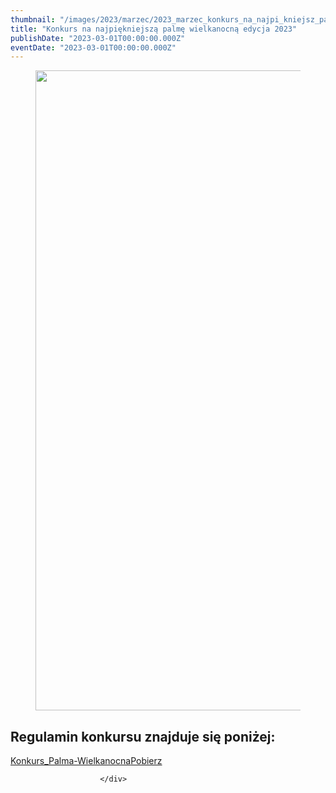 ```yaml
---
thumbnail: "/images/2023/marzec/2023_marzec_konkurs_na_najpi_kniejsz_palm_wielkanocn_edycja_2023_2023_03_konkurs_na_najpi_kniejsz_palm_wielkanocn_edycja_2023_20231-724x1024.jpg"
title: "Konkurs na najpiękniejszą palmę wielkanocną edycja 2023"
publishDate: "2023-03-01T00:00:00.000Z"
eventDate: "2023-03-01T00:00:00.000Z"
---
```


<div class="entry-content">
							
							
<figure class="wp-block-image size-large"><a href="http://mgok-zawichost.pl/wp-content/uploads/2023/03/20231.jpg"><img fetchpriority="high" decoding="async" width="724" height="1024" src="/images/2023/marzec/2023_marzec_konkurs_na_najpi_kniejsz_palm_wielkanocn_edycja_2023_2023_03_konkurs_na_najpi_kniejsz_palm_wielkanocn_edycja_2023_20231-724x1024.jpg" alt="" class="wp-image-9428" srcset="/images/2023/marzec/2023_marzec_konkurs_na_najpi_kniejsz_palm_wielkanocn_edycja_2023_2023_03_konkurs_na_najpi_kniejsz_palm_wielkanocn_edycja_2023_20231-724x1024.jpg 724w, /images/2023/marzec/20231-212x300.jpg 212w, /images/2023/marzec/20231-768x1086.jpg 768w, /images/2023/marzec/20231-1086x1536.jpg 1086w, /images/2023/marzec/20231-1448x2048.jpg 1448w, /images/2023/marzec/20231.jpg 1587w" sizes="(max-width: 724px) 100vw, 724px"></a></figure>



<h2 class="wp-block-heading">Regulamin konkursu znajduje się poniżej:</h2>



<div data-wp-interactive="" class="wp-block-file"><object data-wp-bind--hidden="!selectors.core.file.hasPdfPreview" hidden="" class="wp-block-file__embed" data="http://mgok-zawichost.pl/wp-content/uploads/2023/03/Konkurs_Palma-Wielkanocna.pdf" type="application/pdf" style="width:100%;height:600px" aria-label="Osadzone z Konkurs_Palma-Wielkanocna."></object><a id="wp-block-file--media-03712302-7a8e-435a-8484-fe8d61ba710f" href="http://mgok-zawichost.pl/wp-content/uploads/2023/03/Konkurs_Palma-Wielkanocna.pdf">Konkurs_Palma-Wielkanocna</a><a href="http://mgok-zawichost.pl/wp-content/uploads/2023/03/Konkurs_Palma-Wielkanocna.pdf" class="wp-block-file__button wp-element-button" download="" aria-describedby="wp-block-file--media-03712302-7a8e-435a-8484-fe8d61ba710f">Pobierz</a></div>
						
						</div>
